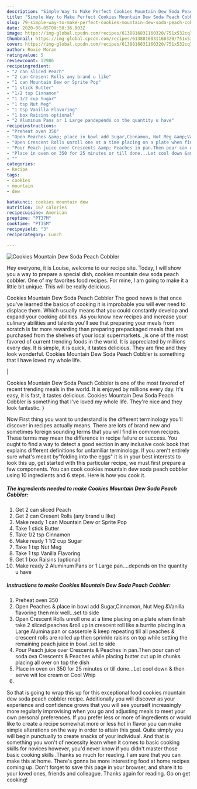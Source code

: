 ```yaml
---
description: "Simple Way to Make Perfect Cookies Mountain Dew Soda Peach Cobbler"
title: "Simple Way to Make Perfect Cookies Mountain Dew Soda Peach Cobbler"
slug: 79-simple-way-to-make-perfect-cookies-mountain-dew-soda-peach-cobbler
date: 2020-08-05T09:50:36.903Z
image: https://img-global.cpcdn.com/recipes/6138816831160320/751x532cq70/cookies-mountain-dew-soda-peach-cobbler-recipe-main-photo.jpg
thumbnail: https://img-global.cpcdn.com/recipes/6138816831160320/751x532cq70/cookies-mountain-dew-soda-peach-cobbler-recipe-main-photo.jpg
cover: https://img-global.cpcdn.com/recipes/6138816831160320/751x532cq70/cookies-mountain-dew-soda-peach-cobbler-recipe-main-photo.jpg
author: Roxie Moran
ratingvalue: 5
reviewcount: 12986
recipeingredient:
- "2 can sliced Peach"
- "2 can Cresent Rolls any brand u like"
- "1 can Mountain Dew or Sprite Pop"
- "1 stick Butter"
- "1/2 tsp Cinnamon"
- "1 1/2 cup Sugar"
- "1 tsp Nut Meg"
- "1 tsp Vanilla Flavoring"
- "1 box Raisins optional"
- "2 Aluminum Pans or 1 Large pandepends on the quantity u have"
recipeinstructions:
- "Preheat oven 350"
- "Open Peaches &amp; place in bowl add Sugar,Cinnamon, Nut Meg &amp;Vanilla flavoring then mix well...set to side"
- "Open Crescent Rolls unroll one at a time placing on a plate when finish take 2 sliced peaches &amp;roll up in crescent roll like a burrito placing in a Large Alumina pan or casserole &amp; keep repeating till all peaches &amp; crescent rolls are rolled up then sprinkle raisins on top while setting the remaining peach juice in bowl..set to side"
- "Pour Peach juice over Crescents &amp; Peaches in pan.Then pour can of soda ova Crescents &amp; Peaches while placing butter cut up in chunks placing all over on top the dish"
- "Place in oven on 350 for 25 minutes or till done...Let cool down &amp; then serve wit Ice cream or Cool Whip"
- ""
categories:
- Recipe
tags:
- cookies
- mountain
- dew

katakunci: cookies mountain dew 
nutrition: 167 calories
recipecuisine: American
preptime: "PT37M"
cooktime: "PT35M"
recipeyield: "3"
recipecategory: Lunch

---
```



![Cookies Mountain Dew Soda Peach Cobbler](https://img-global.cpcdn.com/recipes/6138816831160320/751x532cq70/cookies-mountain-dew-soda-peach-cobbler-recipe-main-photo.jpg)

Hey everyone, it is Louise, welcome to our recipe site. Today, I will show you a way to prepare a special dish, cookies mountain dew soda peach cobbler. One of my favorites food recipes. For mine, I am going to make it a little bit unique. This will be really delicious.

Cookies Mountain Dew Soda Peach Cobbler The good news is that once you've learned the basics of cooking it is improbable you will ever need to displace them. Which usually means that you could constantly develop and expand your cooking abilities. As you know new recipes and increase your culinary abilities and talents you'll see that preparing your meals from scratch is far more rewarding than preparing prepackaged meals that are purchased from the shelves of your local supermarkets.
,is one of the most favored of current trending foods in the world. It is appreciated by millions every day. It is simple, it is quick, it tastes delicious. They are fine and they look wonderful. Cookies Mountain Dew Soda Peach Cobbler is something that I have loved my whole life.


|


Cookies Mountain Dew Soda Peach Cobbler is one of the most favored of recent trending meals in the world. It is enjoyed by millions every day. It's easy, it is fast, it tastes delicious. Cookies Mountain Dew Soda Peach Cobbler is something that I've loved my whole life. They're nice and they look fantastic.
}

Now First thing you want to understand is the different terminology you'll discover in recipes actually means. There are lots of brand new and sometimes foreign sounding terms that you will find in common recipes. These terms may mean the difference in recipe failure or success. You ought to find a way to detect a good section in any inclusive cook book that explains different definitions for unfamiliar terminology. If you aren't entirely sure what's meant by"folding into the eggs" it is in your best interests to look this up,
get started with this particular recipe, we must first prepare a few components. You can cook cookies mountain dew soda peach cobbler using 10 ingredients and 6 steps. Here is how you cook it.

<!--inarticleads1-->

##### The ingredients needed to make Cookies Mountain Dew Soda Peach Cobbler:

1. Get 2 can sliced Peach
1. Get 2 can Cresent Rolls (any brand u like)
1. Make ready 1 can Mountain Dew or Sprite Pop
1. Take 1 stick Butter
1. Take 1/2 tsp Cinnamon
1. Make ready 1 1/2 cup Sugar
1. Take 1 tsp Nut Meg
1. Take 1 tsp Vanilla Flavoring
1. Get 1 box Raisins (optional)
1. Make ready 2 Aluminum Pans or 1 Large pan....depends on the quantity u have




<!--inarticleads2-->

##### Instructions to make Cookies Mountain Dew Soda Peach Cobbler:

1. Preheat oven 350
1. Open Peaches &amp; place in bowl add Sugar,Cinnamon, Nut Meg &amp;Vanilla flavoring then mix well...set to side
1. Open Crescent Rolls unroll one at a time placing on a plate when finish take 2 sliced peaches &amp;roll up in crescent roll like a burrito placing in a Large Alumina pan or casserole &amp; keep repeating till all peaches &amp; crescent rolls are rolled up then sprinkle raisins on top while setting the remaining peach juice in bowl..set to side
1. Pour Peach juice over Crescents &amp; Peaches in pan.Then pour can of soda ova Crescents &amp; Peaches while placing butter cut up in chunks placing all over on top the dish
1. Place in oven on 350 for 25 minutes or till done...Let cool down &amp; then serve wit Ice cream or Cool Whip
1. 




So that is going to wrap this up for this exceptional food cookies mountain dew soda peach cobbler recipe. Additionally you will discover as your experience and confidence grows that you will see yourself increasingly more regularly improvising when you go and adjusting meals to meet your own personal preferences. If you prefer less or more of ingredients or would like to create a recipe somewhat more or less hot in flavor you can make simple alterations on the way in order to attain this goal. Quite simply you will begin punctually to create snacks of your individual. And that is something you won't of necessity learn when it comes to basic cooking skills for novices however, you'd never know if you didn't master those basic cooking skills .Thanks so much for reading. I am sure that you can make this at home. There's gonna be more interesting food at home recipes coming up. Don't forget to save this page in your browser, and share it to your loved ones, friends and colleague. Thanks again for reading. Go on get cooking!
